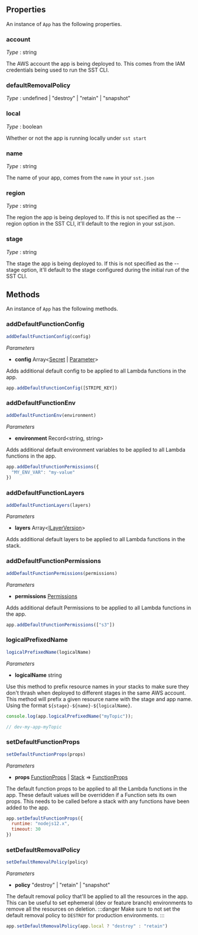 <!--
!!!!!!!!!!!!!!!!!!!!!!!!!!!!!!!!!!!!!!!!!!!!!!!!!!!!!!!!!!!!!!!
!!                                                           !!
!!  This file has been automatically generated, do not edit  !!
!!                                                           !!
!!!!!!!!!!!!!!!!!!!!!!!!!!!!!!!!!!!!!!!!!!!!!!!!!!!!!!!!!!!!!!!
-->
## Properties
An instance of `App` has the following properties.
### account

_Type_ : <span class="mono">string</span>

The AWS account the app is being deployed to. This comes from the IAM credentials being used to run the SST CLI.

### defaultRemovalPolicy

_Type_ : <span class='mono'><span class="mono">undefined</span> | <span class="mono">"destroy"</span> | <span class="mono">"retain"</span> | <span class="mono">"snapshot"</span></span>




### local

_Type_ : <span class="mono">boolean</span>

Whether or not the app is running locally under `sst start`

### name

_Type_ : <span class="mono">string</span>

The name of your app, comes from the `name` in your `sst.json`

### region

_Type_ : <span class="mono">string</span>

The region the app is being deployed to. If this is not specified as the --region option in the SST CLI, it'll default to the region in your sst.json.

### stage

_Type_ : <span class="mono">string</span>

The stage the app is being deployed to. If this is not specified as the --stage option, it'll default to the stage configured during the initial run of the SST CLI.

## Methods
An instance of `App` has the following methods.
### addDefaultFunctionConfig

```ts
addDefaultFunctionConfig(config)
```
_Parameters_
- __config__ <span class='mono'>Array&lt;<span class='mono'><span class="mono">[Secret](Secret#secret)</span> | <span class="mono">[Parameter](Parameter#parameter)</span></span>&gt;</span>


Adds additional default config to be applied to all Lambda functions in the app.


```js
app.addDefaultFunctionConfig([STRIPE_KEY])
```

### addDefaultFunctionEnv

```ts
addDefaultFunctionEnv(environment)
```
_Parameters_
- __environment__ <span class="mono">Record&lt;<span class="mono">string</span>, <span class="mono">string</span>&gt;</span>


Adds additional default environment variables to be applied to all Lambda functions in the app.


```js
app.addDefaultFunctionPermissions({
  "MY_ENV_VAR": "my-value"
})
```

### addDefaultFunctionLayers

```ts
addDefaultFunctionLayers(layers)
```
_Parameters_
- __layers__ <span class='mono'>Array&lt;<span class="mono">[ILayerVersion](https://docs.aws.amazon.com/cdk/api/v2/docs/aws-cdk-lib.aws_lambda.ILayerVersion.html)</span>&gt;</span>


Adds additional default layers to be applied to all Lambda functions in the stack.

### addDefaultFunctionPermissions

```ts
addDefaultFunctionPermissions(permissions)
```
_Parameters_
- __permissions__ <span class="mono">[Permissions](Permissions)</span>


Adds additional default Permissions to be applied to all Lambda functions in the app.


```js
app.addDefaultFunctionPermissions(["s3"])
```

### logicalPrefixedName

```ts
logicalPrefixedName(logicalName)
```
_Parameters_
- __logicalName__ <span class="mono">string</span>


Use this method to prefix resource names in your stacks to make sure they don't thrash when deployed to different stages in the same AWS account. This method will prefix a given resource name with the stage and app name. Using the format `${stage}-${name}-${logicalName}`.


```js
console.log(app.logicalPrefixedName("myTopic"));

// dev-my-app-myTopic
```

### setDefaultFunctionProps

```ts
setDefaultFunctionProps(props)
```
_Parameters_
- __props__ <span class='mono'><span class="mono">[FunctionProps](Function#functionprops)</span> | <span class="mono">[Stack](https://docs.aws.amazon.com/cdk/api/v2/docs/aws-cdk-lib.Stack.html)</span> => <span class="mono">[FunctionProps](Function#functionprops)</span></span>


The default function props to be applied to all the Lambda functions in the app. These default values will be overridden if a Function sets its own props.
This needs to be called before a stack with any functions have been added to the app.


```js
app.setDefaultFunctionProps({
  runtime: "nodejs12.x",
  timeout: 30
})
```

### setDefaultRemovalPolicy

```ts
setDefaultRemovalPolicy(policy)
```
_Parameters_
- __policy__ <span class='mono'><span class="mono">"destroy"</span> | <span class="mono">"retain"</span> | <span class="mono">"snapshot"</span></span>


The default removal policy that'll be applied to all the resources in the app. This can be useful to set ephemeral (dev or feature branch) environments to remove all the resources on deletion.
:::danger
Make sure to not set the default removal policy to `DESTROY` for production environments.
:::


```js
app.setDefaultRemovalPolicy(app.local ? "destroy" : "retain")
```
